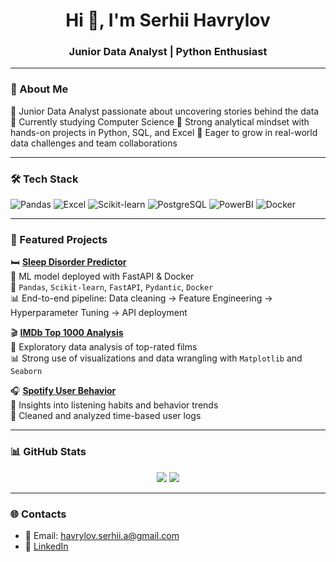 <h1 align="center">Hi 👋, I'm Serhii Havrylov</h1>
<h3 align="center">Junior Data Analyst | Python Enthusiast </h3>

---

### 🧠 About Me

🔹 Junior Data Analyst passionate about uncovering stories behind the data  
🔹 Currently studying Computer Science
🔹 Strong analytical mindset with hands-on projects in Python, SQL, and Excel 
🔹 Eager to grow in real-world data challenges and team collaborations

---

### 🛠️ Tech Stack
![Pandas](https://img.shields.io/badge/-Pandas-150458?style=for-the-badge&logo=pandas)
![Excel](https://img.shields.io/badge/-Excel-217346?style=for-the-badge&logo=microsoft-excel&logoColor=white)
![Scikit-learn](https://img.shields.io/badge/-Scikit--learn-F7931E?style=for-the-badge&logo=scikitlearn&logoColor=white)
![PostgreSQL](https://img.shields.io/badge/-PostgreSQL-336791?style=for-the-badge&logo=postgresql&logoColor=white)
![PowerBI](https://img.shields.io/badge/-PowerBI-F2C811?style=for-the-badge&logo=powerbi&logoColor=black)
![Docker](https://img.shields.io/badge/-Docker-2496ED?style=for-the-badge&logo=docker&logoColor=white)


---

### 🚀 Featured Projects

🛏️ **[Sleep Disorder Predictor](https://github.com/Havrylov-Serhii/sleep-disorder-project)**  
📍 ML model deployed with FastAPI & Docker  
🔧 `Pandas`, `Scikit-learn`, `FastAPI`, `Pydantic`, `Docker`  
📊 End-to-end pipeline: Data cleaning → Feature Engineering → Hyperparameter Tuning → API deployment

🎬 **[IMDb Top 1000 Analysis](https://github.com/Havrylov-Serhii/imdb-analysis)**  
📍 Exploratory data analysis of top-rated films  
📊 Strong use of visualizations and data wrangling with `Matplotlib` and `Seaborn`

🎧 **[Spotify User Behavior](https://github.com/Havrylov-Serhii/spotify-data-analysis)**  
📍 Insights into listening habits and behavior trends  
🔧 Cleaned and analyzed time-based user logs

---

### 📊 GitHub Stats

<p align="center">
  <img src="https://github-readme-stats.vercel.app/api?username=havrylov-serhii&show_icons=true&theme=default" />
  <img src="https://github-readme-streak-stats.herokuapp.com/?user=havrylov-serhii" />
</p>

---

### 🌐 Contacts

- 📧 Email: havrylov.serhii.a@gmail.com  
- 💼 [LinkedIn](https://www.linkedin.com/in/serhii-havrylov)  
